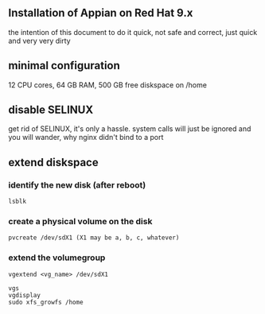 ## Installation of Appian on Red Hat 9.x

the intention of this document to do it quick, not safe and correct, just 
quick and very very dirty

## minimal configuration

12 CPU cores, 64 GB RAM, 500 GB free diskspace on /home


## disable SELINUX

get rid of SELINUX, it's only a hassle. system calls will just be ignored
and you will wander, why nginx didn't bind to a port



## extend diskspace

### identify the new disk (after reboot)
```
lsblk
```

### create a physical volume on the disk
```
pvcreate /dev/sdX1 (X1 may be a, b, c, whatever)
```
### extend the volumegroup
```
vgextend <vg_name> /dev/sdX1
```

```
vgs
vgdisplay
sudo xfs_growfs /home
```
